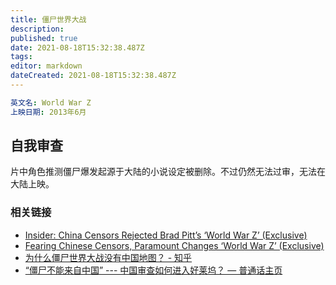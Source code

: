 ```yaml
---
title: 僵尸世界大战
description: 
published: true
date: 2021-08-18T15:32:38.487Z
tags: 
editor: markdown
dateCreated: 2021-08-18T15:32:38.487Z
---
```


```YAML
英文名: World War Z
上映日期: 2013年6月
```

## 自我审查

片中角色推测僵尸爆发起源于大陆的小说设定被删除。不过仍然无法过审，无法在大陆上映。

### 相关链接

+ [Insider: China Censors Rejected Brad Pitt’s ‘World War Z’ (Exclusive)](https://web.archive.org/web/20210618131048if_/https://www.thewrap.com/brad-pitt-world-war-z-china-rejecting-zombie-apocalypse-95051/)
+ [Fearing Chinese Censors, Paramount Changes ‘World War Z’ (Exclusive)](https://web.archive.org/web/20210711023114if_/https://www.thewrap.com/fearing-chinese-censors-paramount-changes-world-war-z-exclusive-83316/)
+ [为什么僵尸世界大战没有中国地图？ - 知乎](https://web.archive.org/web/20210818074134/https://www.zhihu.com/question/333876243)
+ [“僵尸不能来自中国” --- 中国审查如何进入好莱坞？ — 普通话主页](https://web.archive.org/web/20210818074322/https://www.rfa.org/mandarin/yataibaodao/kejiaowen/jt-08062020165421.html)
